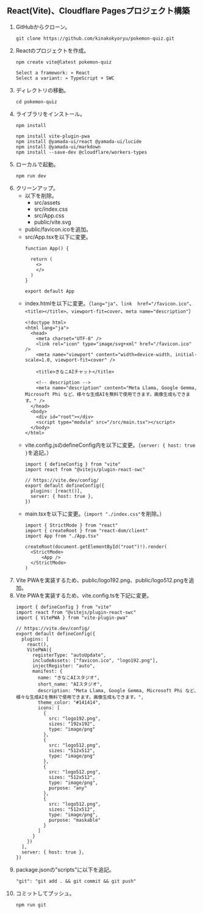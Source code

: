 ## React(Vite)、Cloudflare Pagesプロジェクト構築
1. GitHubからクローン。
    ```sh: ターミナル
    git clone https://github.com/kinakokyoryu/pokemon-quiz.git
    ```
1. Reactのプロジェクトを作成。
    ```sh: ターミナル
    npm create vite@latest pokemon-quiz
    ```
    ```sh: ターミナル
    Select a framework: » React
    Select a variant: » TypeScript + SWC
    ```
1. ディレクトリの移動。
    ```sh: ターミナル
    cd pokemon-quiz
    ```
1. ライブラリをインストール。
    ```sh: ターミナル
    npm install
    ```
    ```sh: ターミナル
    npm install vite-plugin-pwa
    npm install @yamada-ui/react @yamada-ui/lucide
    npm install @yamada-ui/markdown
    npm install --save-dev @cloudflare/workers-types
    ```
1. ローカルで起動。
    ```sh: ターミナル
    npm run dev
    ```
1. クリーンアップ。
    - 以下を削除。
        - src/assets
        - src/index.css
        - src/App.css
        - public/vite.svg
    - public/favicon.icoを追加。
    - src/App.tsxを以下に変更。
        ```tsx: App.tsx
        function App() {

          return (
            <>
            </>
          )
        }

        export default App
        ```
    - index.htmlを以下に変更。（`lang="ja"`、`link  href="/favicon.ico"`、`<title></title>`、`viewport-fit=cover`、`meta name="description"`）
        ```html: index.html
        <!doctype html>
        <html lang="ja">
          <head>
            <meta charset="UTF-8" />
            <link rel="icon" type="image/svg+xml" href="/favicon.ico" />
            <meta name="viewport" content="width=device-width, initial-scale=1.0, viewport-fit=cover" />
            
            <title>きなこAIチャット</title>

            <!-- description -->
            <meta name="description" content="Meta Llama, Google Gemma, Microsoft Phi など、様々な生成AIを無料で使用できます。画像生成もできます。" />
          </head>
          <body>
            <div id="root"></div>
            <script type="module" src="/src/main.tsx"></script>
          </body>
        </html>
        ```
    - vite.config.jsのdefineConfig内を以下に変更。（`server: { host: true }`を追記。）
        ```ts: vite.config.js
        import { defineConfig } from "vite"
        import react from "@vitejs/plugin-react-swc"

        // https://vite.dev/config/
        export default defineConfig({
          plugins: [react()],
          server: { host: true },
        })
        ```
    - main.tsxを以下に変更。（`import "./index.css"`を削除。）
        ```tsx: main.tsx
        import { StrictMode } from "react"
        import { createRoot } from "react-dom/client"
        import App from "./App.tsx"

        createRoot(document.getElementById("root")!).render(
          <StrictMode>
              <App />
          </StrictMode>
        )
        ```
1. Vite PWAを実装するため、public/logo192.png、public/logo512.pngを追加。
1. Vite PWAを実装するため、vite.config.tsを下記に変更。
    ```ts: vite.config.ts
    import { defineConfig } from "vite"
    import react from "@vitejs/plugin-react-swc"
    import { VitePWA } from "vite-plugin-pwa"

    // https://vite.dev/config/
    export default defineConfig({
      plugins: [
        react(),
        VitePWA({
          registerType: "autoUpdate",
          includeAssets: ["favicon.ico", "logo192.png"],
          injectRegister: "auto",
          manifest: {
            name: "きなこAIスタジオ",
            short_name: "AIスタジオ",
            description: "Meta Llama, Google Gemma, Microsoft Phi など、様々な生成AIを無料で使用できます。画像生成もできます。",
            theme_color: "#141414",
            icons: [
              {
                src: "logo192.png",
                sizes: "192x192",
                type: "image/png"
              },
              {
                src: "logo512.png",
                sizes: "512x512",
                type: "image/png"
              },
              {
                src: "logo512.png",
                sizes: "512x512",
                type: "image/png",
                purpose: "any"
              },
              {
                src: "logo512.png",
                sizes: "512x512",
                type: "image/png",
                purpose: "maskable"
              }
            ]
          }
        })
      ],
      server: { host: true },
    })
    ```
1. package.jsonの"scripts"に以下を追記。
    ```json: package.json
    "git": "git add . && git commit && git push"
    ```
1. コミットしてプッシュ。
    ```sh: ターミナル
    npm run git
    ```